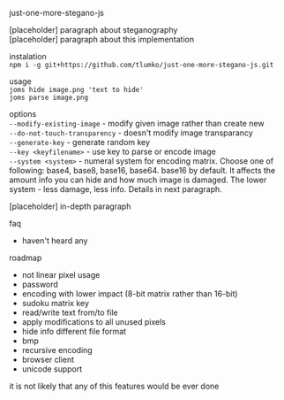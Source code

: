 just-one-more-stegano-js

[placeholder] paragraph about steganography  
[placeholder] paragraph about this implementation  


instalation  
`npm i -g git+https://github.com/tlumko/just-one-more-stegano-js.git`

usage  
`joms hide image.png 'text to hide'`  
`joms parse image.png`  

options  
`--modify-existing-image` - modify given image rather than create new  
`--do-not-touch-transparency` - doesn't modify image transparancy  
`--generate-key` - generate random key  
`--key <keyfilename>` - use key to parse or encode image  
`--system <system>` - numeral system for encoding matrix. Choose one of following: base4, base8, base16, base64. base16 by default. It affects the amount info you can hide and how much image is damaged. The lower system - less damage, less info. Details in next paragraph.

[placeholder] in-depth paragraph

faq  
- haven't heard any

roadmap  
- not linear pixel usage
- password
- encoding with lower impact (8-bit matrix rather than 16-bit)
- sudoku matrix key
- read/write text from/to file
- apply modifications to all unused pixels
- hide info different file format
- bmp
- recursive encoding
- browser client
- unicode support

it is not likely that any of this features would be ever done

